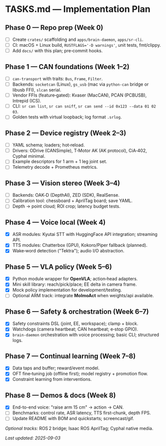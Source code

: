 # TASKS.md — Implementation Plan

## Phase 0 — Repo prep (Week 0)
- [ ] Create `crates/` scaffolding and `apps/brain-daemon`, `apps/sr-cli`.
- [ ] CI: macOS + Linux build, `RUSTFLAGS='-D warnings'`, unit tests, fmt/clippy.
- [ ] Add `docs/` with this plan; pre‑commit hooks.

## Phase 1 — CAN foundations (Week 1–2)
- [ ] `can-transport` with traits: `Bus`, `Frame`, `Filter`.
- [ ] Backends: `socketcan` (Linux), `gs_usb` (mac via `python-can` bridge or libusb FFI), `slcan` serial.
- [ ] Vendor FFIs (feature‑gated): Kvaser (MacCAN), PCAN (PCBUSB), Intrepid (ICS).
- [ ] CLI: `sr can list`, `sr can sniff`, `sr can send --id 0x123 --data 01 02 03`.
- [ ] Golden tests with virtual loopback; log format `.srlog`.

## Phase 2 — Device registry (Week 2–3)
- [ ] YAML schema; loaders; hot‑reload.
- [ ] Drivers: ODrive (CANSimple), T‑Motor AK (AK protocol), CiA‑402, Cyphal minimal.
- [ ] Example descriptors for 1 arm + 1 leg joint set.
- [ ] Telemetry decode + Prometheus metrics.

## Phase 3 — Vision stereo (Week 3–4)
- [ ] Backends: OAK‑D (DepthAI), ZED (SDK), RealSense.
- [ ] Calibration tool: chessboard + AprilTag board; save YAML.
- [ ] Depth → point cloud; ROI crop; latency budget tests.

## Phase 4 — Voice local (Week 4)
- [x] ASR modules: Kyutai STT with HuggingFace API integration; streaming API.
- [x] TTS modules: Chatterbox (GPU), Kokoro/Piper fallback (planned).
- [x] Wake‑word detection ("Tektra"); audio I/O abstraction.

## Phase 5 — VLA policy (Week 5–6)
- [x] Python module wrapper for **OpenVLA**; action‑head adapters.
- [x] Mini skill library: reach/pick/place; EE delta in camera frame.
- [x] Mock policy implementation for development/testing.
- [ ] Optional ARM track: integrate **MolmoAct** when weights/api available.

## Phase 6 — Safety & orchestration (Week 6–7)
- [x] Safety constraints DSL (joint, EE, workspace); clamp + block.
- [x] Watchdogs (camera heartbeat; CAN heartbeat; e‑stop GPIO).
- [x] `brain-daemon` orchestration with voice processing; basic CLI; structured logs.

## Phase 7 — Continual learning (Week 7–8)
- [x] Data taps and buffer; reward/event model.
- [x] OFT fine‑tuning job (offline first); model registry + promotion flow.
- [x] Constraint learning from interventions.

## Phase 8 — Demos & docs (Week 8)
- [x] End-to-end voice: "raise arm 15 cm" → action → CAN.
- [ ] Benchmarks: control rate, ASR latency, TTS first-chunk, depth FPS.
- [ ] Update README with BOM and quickstarts; screencast/gif.

_Optional tracks:_ ROS 2 bridge; Isaac ROS AprilTag; Cyphal native media.

_Last updated: 2025-09-03_